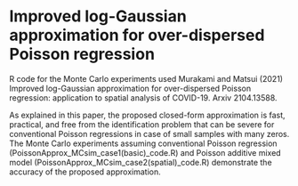 # Improved log-Gaussian approximation for over-dispersed Poisson regression
R code for the Monte Carlo experiments used Murakami and Matsui (2021) Improved log-Gaussian approximation for over-dispersed Poisson regression: application to spatial analysis of COVID-19. Arxiv 2104.13588.

As explained in this paper, the proposed closed-form approximation is fast, practical, and free from the identification problem that can be severe for conventional 
Poisson regressions in case of small samples with many zeros. The Monte Carlo experiments assuming conventional Poisson regression (PoissonApprox_MCsim_case1(basic)_code.R) and Poisson additive mixed model (PoissonApprox_MCsim_case2(spatial)_code.R) demonstrate the accuracy of the proposed approximation.

